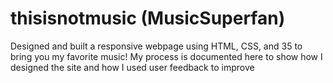 # thisisnotmusic (MusicSuperfan)
Designed and built a responsive webpage using HTML, CSS, and 35 to bring you my favorite music! My process is documented here to show how I designed the site and how I used user feedback to improve
